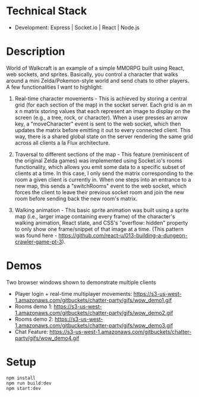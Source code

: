 # Technical Stack
- Development:  Express | Socket.io | React | Node.js

# Description
World of Walkcraft is an example of a simple MMORPG built using React, web sockets, and sprites. Basically, you control a character that walks around a mini Zelda/Pokemon-style world and send chats to other players. A few functionalities I want to highlight:

1) Real-time character movements - This is achieved by storing a central grid (for each section of the map) in the socket server. Each grid is an m x n matrix storing values that each represent an image to display on the screen (e.g., a tree, rock, or character). When a user presses an arrow key, a "moveCharacter" event is sent to the web socket, which then updates the matrix before emitting it out to every connected client. This way, there is a shared global state on the server rendering the same grid across all clients a la Flux architecture.

2) Traversal to different sections of the map - This feature (reminiscent of the original Zelda games) was implemented using Socket.io's rooms functionality, which allows you emit some data to a specific subset of clients at a time. In this case, I only send the matrix corresponding to the room a given client is currently in. When one steps into an entrance to a new map, this sends a "switchRooms" event to the web socket, which forces the client to leave their previous socket room and join the new room before sending back the new room's matrix.

3) Walking animation - This basic sprite animation was built using a sprite map (i.e., larger image containing every frame) of the character's walking animation, React state, and CSS's "overflow: hidden" property to only show one frame/snippet of that image at a time. (This pattern was found here - https://github.com/react-u/013-building-a-dungeon-crawler-game-pt-3).

# Demos
Two browser windows shown to demonstrate multiple clients
- Player login + real-time multiplayer movements: https://s3-us-west-1.amazonaws.com/gitbuckets/chatter-party/gifs/wow_demo1.gif
- Rooms demo 1: https://s3-us-west-1.amazonaws.com/gitbuckets/chatter-party/gifs/wow_demo2.gif
- Rooms demo 2: https://s3-us-west-1.amazonaws.com/gitbuckets/chatter-party/gifs/wow_demo3.gif
- Chat Feature: https://s3-us-west-1.amazonaws.com/gitbuckets/chatter-party/gifs/wow_demo4.gif

# Setup
```
npm install
npm run build:dev
npm start:dev
```
